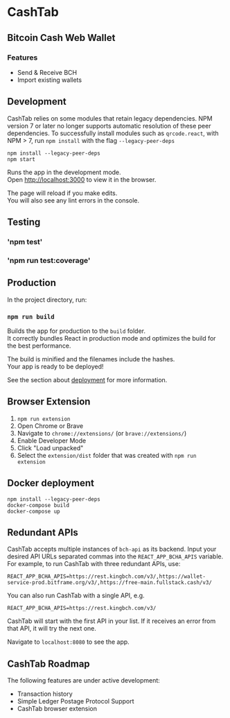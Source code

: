 # CashTab

## Bitcoin Cash Web Wallet

### Features

-   Send & Receive BCH
-   Import existing wallets

## Development

CashTab relies on some modules that retain legacy dependencies. NPM version 7 or later no longer supports automatic resolution of these peer dependencies. To successfully install modules such as `qrcode.react`, with NPM > 7, run `npm install` with the flag `--legacy-peer-deps`

```
npm install --legacy-peer-deps
npm start
```

Runs the app in the development mode.<br>
Open [http://localhost:3000](http://localhost:3000) to view it in the browser.

The page will reload if you make edits.<br>
You will also see any lint errors in the console.

## Testing

### 'npm test'

### 'npm run test:coverage'

## Production

In the project directory, run:

### `npm run build`

Builds the app for production to the `build` folder.<br>
It correctly bundles React in production mode and optimizes the build for the best performance.

The build is minified and the filenames include the hashes.<br>
Your app is ready to be deployed!

See the section about [deployment](https://facebook.github.io/create-react-app/docs/deployment) for more information.

## Browser Extension

1. `npm run extension`
2. Open Chrome or Brave
3. Navigate to `chrome://extensions/` (or `brave://extensions/`)
4. Enable Developer Mode
5. Click "Load unpacked"
6. Select the `extension/dist` folder that was created with `npm run extension`

## Docker deployment

```
npm install --legacy-peer-deps
docker-compose build
docker-compose up
```

## Redundant APIs

CashTab accepts multiple instances of `bch-api` as its backend. Input your desired API URLs separated commas into the `REACT_APP_BCHA_APIS` variable. For example, to run CashTab with three redundant APIs, use:

```
REACT_APP_BCHA_APIS=https://rest.kingbch.com/v3/,https://wallet-service-prod.bitframe.org/v3/,https://free-main.fullstack.cash/v3/
```

You can also run CashTab with a single API, e.g.

```
REACT_APP_BCHA_APIS=https://rest.kingbch.com/v3/
```

CashTab will start with the first API in your list. If it receives an error from that API, it will try the next one.

Navigate to `localhost:8080` to see the app.

## CashTab Roadmap

The following features are under active development:

-   Transaction history
-   Simple Ledger Postage Protocol Support
-   CashTab browser extension
